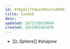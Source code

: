 ```yaml
---
id: 4f8g42jft9psd94nx7w099k
title: landed
desc: ''
updated: 1671318839044
created: 1651963481039
---
```



- [[c.Sphere]] #shapow